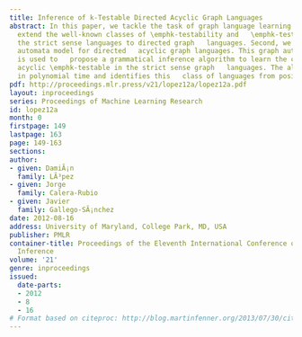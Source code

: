 ```yaml
---
title: Inference of k-Testable Directed Acyclic Graph Languages
abstract: In this paper, we tackle the task of graph language learning. We   first
  extend the well-known classes of \emphk-testability and   \emphk-testability in
  the strict sense languages to directed graph   languages. Second, we propose a graph
  automata model for directed   acyclic graph languages. This graph automata model
  is used to   propose a grammatical inference algorithm to learn the class of   directed
  acyclic \emphk-testable in the strict sense graph   languages. The algorithm runs
  in polynomial time and identifies this   class of languages from positive data.
pdf: http://proceedings.mlr.press/v21/lopez12a/lopez12a.pdf
layout: inproceedings
series: Proceedings of Machine Learning Research
id: lopez12a
month: 0
firstpage: 149
lastpage: 163
page: 149-163
sections: 
author:
- given: DamiÃ¡n
  family: LÃ³pez
- given: Jorge
  family: Calera-Rubio
- given: Javier
  family: Gallego-SÃ¡nchez
date: 2012-08-16
address: University of Maryland, College Park, MD, USA
publisher: PMLR
container-title: Proceedings of the Eleventh International Conference on Grammatical
  Inference
volume: '21'
genre: inproceedings
issued:
  date-parts:
  - 2012
  - 8
  - 16
# Format based on citeproc: http://blog.martinfenner.org/2013/07/30/citeproc-yaml-for-bibliographies/
---
```

